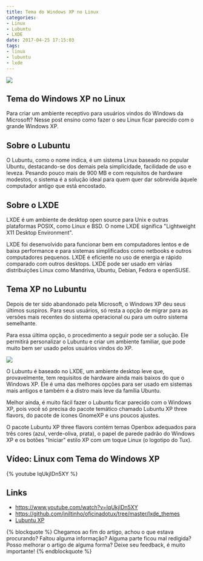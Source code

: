 ```yaml
---
title: Tema do Windows XP no Linux
categories:
- Linux
- Lubuntu
- LXDE
date: 2017-04-25 17:15:03
tags:
- linux
- lubuntu
- lxde
---
```


![](/images/lubuntu-xp.png)


## Tema do Windows XP no Linux
Para criar um ambiente receptivo para usuários vindos do Windows da Microsoft? Nesse post ensino como fazer o seu Linux ficar parecido com o grande Windows XP.

## Sobre o Lubuntu
O Lubuntu, como o nome indica, é um sistema Linux baseado no popular Ubuntu, destacando-se dos demais pela simplicidade, facilidade de uso e leveza. Pesando pouco mais de 900 MB e com requisitos de hardware modestos, o sistema é a solução ideal para quem quer dar sobrevida àquele computador antigo que está encostado.
<!-- more -->

## Sobre o LXDE
LXDE é um ambiente de desktop open source para Unix e outras plataformas POSIX, como Linux e BSD. O nome LXDE significa "Lightweight X11 Desktop Environment".


LXDE foi desenvolvido para funcionar bem em computadores lentos e de baixa performance e para sistemas simplificados como netbooks e outros computadores pequenos. LXDE é eficiente no uso de energia e rápido comparado com outros desktops. LXDE pode ser usado em várias distribuições Linux como Mandriva, Ubuntu, Debian, Fedora e openSUSE.

## Tema XP no Lubuntu
Depois de ter sido abandonado pela Microsoft, o Windows XP deu seus últimos suspiros. Para seus usuários, só resta a opção de migrar para as versões mais recentes do sistema operacional ou para um outro sistema semelhante.

Para essa última opção, o procedimento a seguir pode ser a solução. Ele permitirá personalizar o Lubuntu e criar um ambiente familiar, que pode muito bem ser usado pelos usuários vindos do XP.

![](/images/lubuntu-xp-desktop.png)

O Lubuntu é baseado no LXDE, um ambiente desktop leve que, provavelmente, tem requisitos de hardware ainda mais baixos do que o Windows XP. Ele é uma das melhores opções para ser usado em sistemas mais antigos e também é a distro mais leve da família Ubuntu.

Melhor ainda, é muito fácil fazer o Lubuntu ficar parecido com o Windows XP, pois você só precisa do pacote temático chamado Lubuntu XP three flavors, do pacote de ícones GnomeXP e uns poucos ajustes.

O pacote Lubuntu XP three flavors contém temas Openbox adequados para três cores (azul, verde-oliva, prata), o papel de parede padrão do Windows XP e os botões "Iniciar" estilo XP com um toque Linux (o logotipo do Tux).


## Vídeo: Linux com Tema do Windows XP
{% youtube IqUkjIDn5XY %}



## Links

  * https://www.youtube.com/watch?v=IqUkjIDn5XY
  * https://github.com/jniltinho/oficinadotux/tree/master/lxde_themes
  * [Lubuntu XP](https://www.xfce-look.org/content/show.php/Lubuntu+XP+three+flavors?content=162880)


{% blockquote %}
Chegamos ao fim do artigo, achou o que estava procurando?
Faltou alguma informação?
Alguma parte ficou mal redigida?
Posso melhorar o artigo de alguma forma? Deixe seu feedback, é muito importante!
{% endblockquote %}